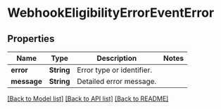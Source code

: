 # WebhookEligibilityErrorEventError

## Properties
Name | Type | Description | Notes
------------ | ------------- | ------------- | -------------
**error** | **String** | Error type or identifier. | 
**message** | **String** | Detailed error message. | 

[[Back to Model list]](../README.md#documentation-for-models) [[Back to API list]](../README.md#documentation-for-api-endpoints) [[Back to README]](../README.md)


